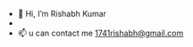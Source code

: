 - 👋 Hi, I’m Rishabh Kumar
-
- 📫 u can contact me  1741rishabh@gmail.com

<!---
1741Rishabh/1741Rishabh is a ✨ special ✨ repository because its `README.md` (this file) appears on your GitHub profile.
You can click the Preview link to take a look at your changes.
--->
